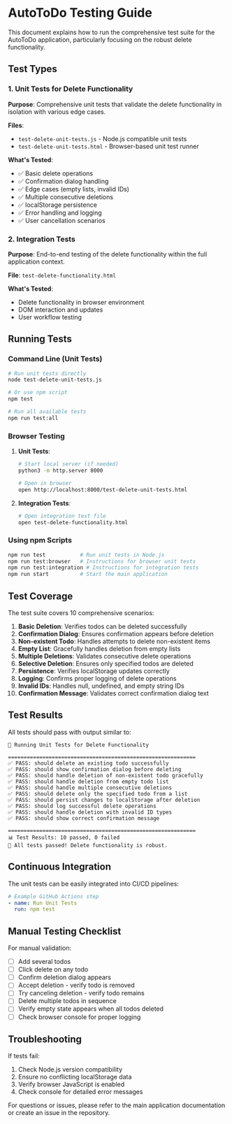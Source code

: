 # AutoToDo Testing Guide

This document explains how to run the comprehensive test suite for the AutoToDo application, particularly focusing on the robust delete functionality.

## Test Types

### 1. Unit Tests for Delete Functionality

**Purpose**: Comprehensive unit tests that validate the delete functionality in isolation with various edge cases.

**Files**: 
- `test-delete-unit-tests.js` - Node.js compatible unit tests
- `test-delete-unit-tests.html` - Browser-based unit test runner

**What's Tested**:
- ✅ Basic delete operations
- ✅ Confirmation dialog handling
- ✅ Edge cases (empty lists, invalid IDs)
- ✅ Multiple consecutive deletions
- ✅ localStorage persistence
- ✅ Error handling and logging
- ✅ User cancellation scenarios

### 2. Integration Tests

**Purpose**: End-to-end testing of the delete functionality within the full application context.

**File**: `test-delete-functionality.html`

**What's Tested**:
- Delete functionality in browser environment
- DOM interaction and updates
- User workflow testing

## Running Tests

### Command Line (Unit Tests)

```bash
# Run unit tests directly
node test-delete-unit-tests.js

# Or use npm script
npm test

# Run all available tests
npm run test:all
```

### Browser Testing

1. **Unit Tests**:
   ```bash
   # Start local server (if needed)
   python3 -m http.server 8000
   
   # Open in browser
   open http://localhost:8000/test-delete-unit-tests.html
   ```

2. **Integration Tests**:
   ```bash
   # Open integration test file
   open test-delete-functionality.html
   ```

### Using npm Scripts

```bash
npm run test           # Run unit tests in Node.js
npm run test:browser   # Instructions for browser unit tests  
npm run test:integration # Instructions for integration tests
npm run start          # Start the main application
```

## Test Coverage

The test suite covers 10 comprehensive scenarios:

1. **Basic Deletion**: Verifies todos can be deleted successfully
2. **Confirmation Dialog**: Ensures confirmation appears before deletion
3. **Non-existent Todo**: Handles attempts to delete non-existent items
4. **Empty List**: Gracefully handles deletion from empty lists
5. **Multiple Deletions**: Validates consecutive delete operations
6. **Selective Deletion**: Ensures only specified todos are deleted
7. **Persistence**: Verifies localStorage updates correctly
8. **Logging**: Confirms proper logging of delete operations
9. **Invalid IDs**: Handles null, undefined, and empty string IDs
10. **Confirmation Message**: Validates correct confirmation dialog text

## Test Results

All tests should pass with output similar to:

```
🧪 Running Unit Tests for Delete Functionality

============================================================
✅ PASS: should delete an existing todo successfully
✅ PASS: should show confirmation dialog before deleting
✅ PASS: should handle deletion of non-existent todo gracefully
✅ PASS: should handle deletion from empty todo list
✅ PASS: should handle multiple consecutive deletions
✅ PASS: should delete only the specified todo from a list
✅ PASS: should persist changes to localStorage after deletion
✅ PASS: should log successful delete operations
✅ PASS: should handle deletion with invalid ID types
✅ PASS: should show correct confirmation message

============================================================
📊 Test Results: 10 passed, 0 failed
🎉 All tests passed! Delete functionality is robust.
```

## Continuous Integration

The unit tests can be easily integrated into CI/CD pipelines:

```yaml
# Example GitHub Actions step
- name: Run Unit Tests
  run: npm test
```

## Manual Testing Checklist

For manual validation:

- [ ] Add several todos
- [ ] Click delete on any todo
- [ ] Confirm deletion dialog appears
- [ ] Accept deletion - verify todo is removed
- [ ] Try canceling deletion - verify todo remains
- [ ] Delete multiple todos in sequence
- [ ] Verify empty state appears when all todos deleted
- [ ] Check browser console for proper logging

## Troubleshooting

If tests fail:

1. Check Node.js version compatibility
2. Ensure no conflicting localStorage data
3. Verify browser JavaScript is enabled
4. Check console for detailed error messages

For questions or issues, please refer to the main application documentation or create an issue in the repository.